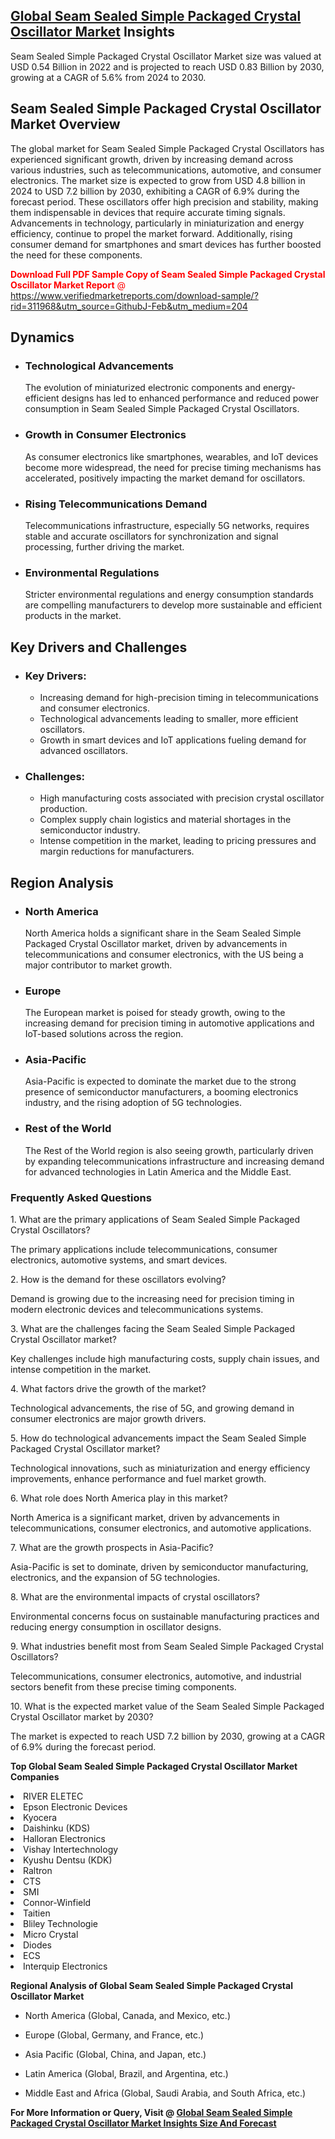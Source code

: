 <h2><a href="https://www.verifiedmarketreports.com/download-sample/?rid=311968&amp;utm_source=GithubJ&amp;utm_medium=204" target="_blank">Global Seam Sealed Simple Packaged Crystal Oscillator Market</a> Insights</h2><p>Seam Sealed Simple Packaged Crystal Oscillator Market size was valued at USD 0.54 Billion in 2022 and is projected to reach USD 0.83 Billion by 2030, growing at a CAGR of 5.6% from 2024 to 2030.</p><p> <h2>Seam Sealed Simple Packaged Crystal Oscillator Market Overview</h2> <p>The global market for Seam Sealed Simple Packaged Crystal Oscillators has experienced significant growth, driven by increasing demand across various industries, such as telecommunications, automotive, and consumer electronics. The market size is expected to grow from USD 4.8 billion in 2024 to USD 7.2 billion by 2030, exhibiting a CAGR of 6.9% during the forecast period. These oscillators offer high precision and stability, making them indispensable in devices that require accurate timing signals. Advancements in technology, particularly in miniaturization and energy efficiency, continue to propel the market forward. Additionally, rising consumer demand for smartphones and smart devices has further boosted the need for these components.</p> <p><p><span class=""><span style="color: #ff0000;"><strong>Download Full PDF Sample Copy of Seam Sealed Simple Packaged Crystal Oscillator Market Report</strong> @ </span><a href="https://www.verifiedmarketreports.com/download-sample/?rid=311968&amp;utm_source=GithubJ-Feb&amp;utm_medium=204" target="_blank">https://www.verifiedmarketreports.com/download-sample/?rid=311968&amp;utm_source=GithubJ-Feb&amp;utm_medium=204</a></span></p></p> <h2>Dynamics</h2> <ul> <li><h3>Technological Advancements</h3> The evolution of miniaturized electronic components and energy-efficient designs has led to enhanced performance and reduced power consumption in Seam Sealed Simple Packaged Crystal Oscillators.</li> <li><h3>Growth in Consumer Electronics</h3> As consumer electronics like smartphones, wearables, and IoT devices become more widespread, the need for precise timing mechanisms has accelerated, positively impacting the market demand for oscillators.</li> <li><h3>Rising Telecommunications Demand</h3> Telecommunications infrastructure, especially 5G networks, requires stable and accurate oscillators for synchronization and signal processing, further driving the market.</li> <li><h3>Environmental Regulations</h3> Stricter environmental regulations and energy consumption standards are compelling manufacturers to develop more sustainable and efficient products in the market.</li> </ul> <h2>Key Drivers and Challenges</h2> <ul> <li><h3>Key Drivers:</h3> <ul> <li>Increasing demand for high-precision timing in telecommunications and consumer electronics.</li> <li>Technological advancements leading to smaller, more efficient oscillators.</li> <li>Growth in smart devices and IoT applications fueling demand for advanced oscillators.</li> </ul> </li> <li><h3>Challenges:</h3> <ul> <li>High manufacturing costs associated with precision crystal oscillator production.</li> <li>Complex supply chain logistics and material shortages in the semiconductor industry.</li> <li>Intense competition in the market, leading to pricing pressures and margin reductions for manufacturers.</li> </ul> </li> </ul> <h2>Region Analysis</h2> <ul> <li><h3>North America</h3> North America holds a significant share in the Seam Sealed Simple Packaged Crystal Oscillator market, driven by advancements in telecommunications and consumer electronics, with the US being a major contributor to market growth.</li> <li><h3>Europe</h3> The European market is poised for steady growth, owing to the increasing demand for precision timing in automotive applications and IoT-based solutions across the region.</li> <li><h3>Asia-Pacific</h3> Asia-Pacific is expected to dominate the market due to the strong presence of semiconductor manufacturers, a booming electronics industry, and the rising adoption of 5G technologies.</li> <li><h3>Rest of the World</h3> The Rest of the World region is also seeing growth, particularly driven by expanding telecommunications infrastructure and increasing demand for advanced technologies in Latin America and the Middle East.</li> </ul> <h3>Frequently Asked Questions</h3> <p>1. What are the primary applications of Seam Sealed Simple Packaged Crystal Oscillators?</p> <p>The primary applications include telecommunications, consumer electronics, automotive systems, and smart devices.</p> <p>2. How is the demand for these oscillators evolving?</p> <p>Demand is growing due to the increasing need for precision timing in modern electronic devices and telecommunications systems.</p> <p>3. What are the challenges facing the Seam Sealed Simple Packaged Crystal Oscillator market?</p> <p>Key challenges include high manufacturing costs, supply chain issues, and intense competition in the market.</p> <p>4. What factors drive the growth of the market?</p> <p>Technological advancements, the rise of 5G, and growing demand in consumer electronics are major growth drivers.</p> <p>5. How do technological advancements impact the Seam Sealed Simple Packaged Crystal Oscillator market?</p> <p>Technological innovations, such as miniaturization and energy efficiency improvements, enhance performance and fuel market growth.</p> <p>6. What role does North America play in this market?</p> <p>North America is a significant market, driven by advancements in telecommunications, consumer electronics, and automotive applications.</p> <p>7. What are the growth prospects in Asia-Pacific?</p> <p>Asia-Pacific is set to dominate, driven by semiconductor manufacturing, electronics, and the expansion of 5G technologies.</p> <p>8. What are the environmental impacts of crystal oscillators?</p> <p>Environmental concerns focus on sustainable manufacturing practices and reducing energy consumption in oscillator designs.</p> <p>9. What industries benefit most from Seam Sealed Simple Packaged Crystal Oscillators?</p> <p>Telecommunications, consumer electronics, automotive, and industrial sectors benefit from these precise timing components.</p> <p>10. What is the expected market value of the Seam Sealed Simple Packaged Crystal Oscillator market by 2030?</p> <p>The market is expected to reach USD 7.2 billion by 2030, growing at a CAGR of 6.9% during the forecast period.</p> </p><p><strong>Top Global Seam Sealed Simple Packaged Crystal Oscillator Market Companies</strong></p><div data-test-id=""><p><li>RIVER ELETEC</li><li> Epson Electronic Devices</li><li> Kyocera</li><li> Daishinku (KDS)</li><li> Halloran Electronics</li><li> Vishay Intertechnology</li><li> Kyushu Dentsu (KDK)</li><li> Raltron</li><li> CTS</li><li> SMI</li><li> Connor-Winfield</li><li> Taitien</li><li> Bliley Technologie</li><li> Micro Crystal</li><li> Diodes</li><li> ECS</li><li> Interquip Electronics</li></p><div><strong>Regional Analysis of&nbsp;Global Seam Sealed Simple Packaged Crystal Oscillator Market</strong></div><ul><li dir="ltr"><p dir="ltr">North America&nbsp;(Global, Canada, and Mexico, etc.)</p></li><li dir="ltr"><p dir="ltr">Europe (Global, Germany, and France, etc.)</p></li><li dir="ltr"><p dir="ltr">Asia Pacific&nbsp;(Global, China, and Japan, etc.)</p></li><li dir="ltr"><p dir="ltr">Latin America&nbsp;(Global, Brazil, and Argentina, etc.)</p></li><li dir="ltr">Middle East and Africa&nbsp;(Global, Saudi Arabia, and South Africa, etc.)</li></ul><p><strong>For More Information or Query, Visit @&nbsp;</strong><strong><a href="https://www.verifiedmarketreports.com/product/seam-sealed-simple-packaged-crystal-oscillator-market/?utm_source=GithubJ&amp;utm_medium=204" target="_blank">Global Seam Sealed Simple Packaged Crystal Oscillator Market Insights Size And Forecast</a></strong></p></div>

